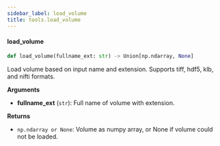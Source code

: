 ```yaml
---
sidebar_label: load_volume
title: tools.load_volume
---
```


#### load\_volume

```python
def load_volume(fullname_ext: str) -> Union[np.ndarray, None]
```

Load volume based on input name and extension.
Supports tiff, hdf5, klb, and nifti formats.

**Arguments**

* **fullname_ext** (`str`): Full name of volume with extension.

**Returns**

* `np.ndarray or None`: Volume as numpy array, or None if volume could not be loaded.

